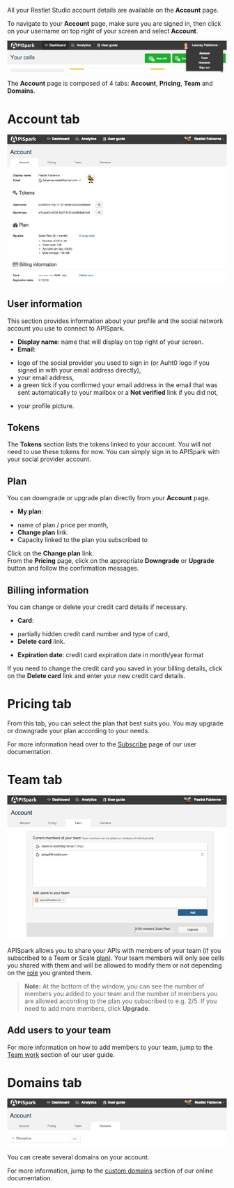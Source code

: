 All your Restlet Studio account details are available on the **Account** page.

To navigate to your **Account** page, make sure you are signed in, then click on your username on top right of your screen and select **Account**.

![My account](images/my-account.jpg "My account")

The **Account** page is composed of 4 tabs: **Account**, **Pricing**, **Team** and **Domains**.

# Account tab

![My account tab](images/my-account-tab.jpg "My account tab")

## User information

This section provides information about your profile and the social network account you use to connect to APISpark.

* **Display name**: name that will display on top right of your screen.  
* **Email**:
- logo of the social provider you used to sign in (or Auht0 logo if you signed in with your email address directly),
- your email address,
- a green tick if you confirmed your email address in the email that was sent automatically to your mailbox or a **Not verified** link if you did not,
* your profile picture.

## Tokens

The **Tokens** section lists the tokens linked to your account.
You will not need to use these tokens for now. You can simply sign in to APISpark with your social provider account.  

## Plan

You can downgrade or upgrade plan directly from your **Account** page.  

 * **My plan**:
- name of plan / price per month,
- **Change plan** link.
- Capacity linked to the plan you subscribed to


Click on the **Change plan** link.  
From the **Pricing** page, click on the appropriate **Downgrade** or **Upgrade** button and follow the confirmation messages.

## Billing information

You can change or delete your credit card details if necessary.

* **Card**:
- partially hidden credit card number and type of card,
- **Delete card** link.
* **Expiration date**: credit card expiration date in month/year format

If you need to change the credit card you saved in your billing details, click on the **Delete card** link and enter your new credit card details.

# Pricing tab

From this tab, you can select the plan that best suits you. You may upgrade or downgrade your plan according to your needs.

For more information head over to the [Subscribe](/technical-resources/apispark/guide/get-started/subscribe "Subscribe") page of our user documentation.

# Team tab

![Team tab](images/team-tab.jpg "Team tab")

APISpark allows you to share your APIs with members of your team (if you subscribed to a Team or Scale [plan](/technical-resources/restlet-studio/guide/get-started/subscribe "plans")). Your team members will only see cells you shared with them and will be allowed to modify them or not depending on the [role](/technical-resources/apispark/guide/explore/team-work#members-rights "role") you granted them.

>**Note:** At the bottom of the window, you can see the number of members you added to your team and the number of members you are allowed according to the plan you subscribed to e.g. 2/5. If you need to add more members, click **Upgrade**.

## Add users to your team

For more information on how to add members to your team, jump to the [Team work](/technical-resources/apispark/guide/explore/team-work "Team work") section of our user guide.

# Domains tab

![My domains tab](images/my-domains-tab.jpg "My domains tab")

You can create several domains on your account.

For more information, jump to the [custom domains](/technical-resources/apispark/guide/create/edit/endpoints#custom-domains "custom domains") section of our online documentation.
